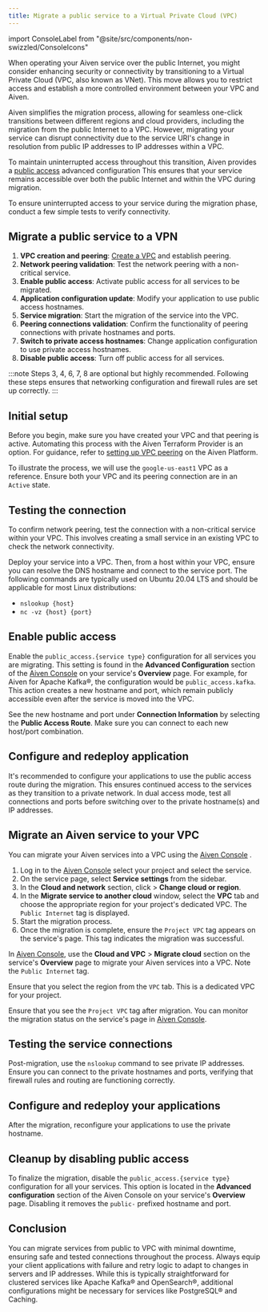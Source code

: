 ```yaml
---
title: Migrate a public service to a Virtual Private Cloud (VPC)
---
```


import ConsoleLabel from "@site/src/components/non-swizzled/ConsoleIcons"

When operating your Aiven service over the public Internet, you might consider enhancing security or connectivity by transitioning to a Virtual Private Cloud (VPC, also known as VNet).
This move allows you to
restrict access and establish a more controlled environment between your
VPC and Aiven.

Aiven simplifies the migration process, allowing for seamless one-click
transitions between different regions and cloud providers, including the
migration from the public Internet to a VPC. However, migrating your
service can disrupt connectivity due to the service URI's change in
resolution from public IP addresses to IP addresses within a VPC.

To maintain uninterrupted access throughout this transition, Aiven
provides a
[public access](/docs/platform/howto/public-access-in-vpc) advanced configuration
This ensures that your service
remains accessible over both the public Internet and within the VPC
during migration.

To ensure uninterrupted access to your service during the migration
phase, conduct a few simple tests to verify connectivity.

## Migrate a public service to a VPN

1.  **VPC creation and peering**:
    [Create a VPC](/docs/platform/howto/manage-vpc-peering) and establish peering.
1.  **Network peering validation**: Test the network peering with a
    non-critical service.
1.  **Enable public access**: Activate public access for all services to
    be migrated.
1.  **Application configuration update**: Modify your application to use
    public access hostnames.
1.  **Service migration**: Start the migration of the service into the
    VPC.
1.  **Peering connections validation**: Confirm the functionality of
    peering connections with private hostnames and ports.
1.  **Switch to private access hostnames**: Change application
    configuration to use private access hostnames.
1.  **Disable public access**: Turn off public access for all services.

:::note
Steps 3, 4, 6, 7, 8 are optional but highly recommended. Following these
steps ensures that networking configuration and firewall rules are set
up correctly.
:::

## Initial setup

Before you begin, make sure you have created your VPC and that peering
is active. Automating this process with the Aiven Terraform Provider is an option. For
guidance, refer to
[setting up VPC peering](/docs/platform/howto/manage-vpc-peering#platform_howto_setup_vpc_peering) on the Aiven Platform.

To illustrate the process, we will use the `google-us-east1` VPC as a
reference. Ensure both your VPC and its peering connection are in an
`Active` state.

## Testing the connection

To confirm network peering, test the connection with a non-critical
service within your VPC. This involves creating a small service in an
existing VPC to check the network connectivity.

Deploy your service into a VPC. Then, from a host within your VPC,
ensure you can resolve the DNS hostname and connect to the service port.
The following commands are typically used on Ubuntu 20.04 LTS and should
be applicable for most Linux distributions:

-   `nslookup {host}`
-   `nc -vz {host} {port}`

## Enable public access

Enable the `public_access.{service type}` configuration for all services
you are migrating. This setting is found in the **Advanced
Configuration** section of the [Aiven
Console](https://console.aiven.io/) on your service's **Overview**
page. For example, for Aiven for Apache Kafka®, the configuration would
be `public_access.kafka`. This action creates a new hostname and port,
which remain publicly accessible even after the service is moved into
the VPC.

See the new hostname and port under **Connection Information**
by selecting the **Public Access Route**. Make sure you can connect to
each new host/port combination.

## Configure and redeploy application

It's recommended to configure your applications to use the public
access route during the migration. This ensures continued access to the
services as they transition to a private network. In dual access mode,
test all connections and ports before switching over to the private
hostname(s) and IP addresses.

## Migrate an Aiven service to your VPC

You can migrate your Aiven services into a VPC using the [Aiven
Console](https://console.aiven.io/) .

1.  Log in to the [Aiven Console](https://console.aiven.io/) select your
    project and select the service.
1.  On the service page, select **Service settings** from the sidebar.
1.  In the **Cloud and network** section, click
    <ConsoleLabel name="actions"/> > **Change cloud or region**.
1.  In the **Migrate service to another cloud** window, select the
    **VPC** tab and choose the appropriate region for your project's
    dedicated VPC. The `Public Internet` tag is displayed.
1.  Start the migration process.
1.  Once the migration is complete, ensure the
    `Project VPC` tag appears on the service's page. This tag indicates the migration
    was successful.

In [Aiven Console](https://console.aiven.io/), use the **Cloud and VPC** >
**Migrate cloud** section on the service's **Overview** page to
migrate your Aiven services into a VPC. Note the `Public Internet` tag.

Ensure that you select the region from the `VPC` tab. This is a
dedicated VPC for your project.

Ensure that you see the `Project VPC` tag after migration. You can
monitor the migration status on the service's page in [Aiven
Console](https://console.aiven.io/).

## Testing the service connections

Post-migration, use the `nslookup` command to see private IP addresses.
Ensure you can connect to the private hostnames and ports, verifying
that firewall rules and routing are functioning correctly.

## Configure and redeploy your applications

After the migration, reconfigure your applications to use the private
hostname.

## Cleanup by disabling public access

To finalize the migration, disable the `public_access.{service type}`
configuration for all your services. This option is located in the
**Advanced configuration** section of the Aiven Console on your
service's **Overview** page. Disabling it removes the `public-`
prefixed hostname and port.

## Conclusion

You can migrate services from public to VPC
with minimal downtime, ensuring safe and tested connections throughout
the process. Always equip your client applications with failure and
retry logic to adapt to changes in servers and IP addresses. While this
is typically straightforward for clustered services like Apache Kafka®
and OpenSearch®, additional configurations might be necessary for
services like PostgreSQL® and Caching.
